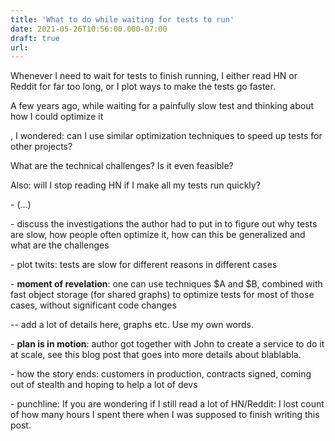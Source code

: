 ```yaml
---
title: 'What to do while waiting for tests to run'
date: 2021-05-26T10:56:00.000-07:00
draft: true
url: 
---
```


Whenever I need to wait for tests to finish running, I either read HN or Reddit for far too long, or I plot ways to make the tests go faster.

A few years ago, while waiting for a painfully slow test and thinking about how I could optimize it

  

  

, I wondered: can I use similar optimization techniques to speed up tests for other projects?

What are the technical challenges? Is it even feasible?

Also: will I stop reading HN if I make all my tests run quickly?

\- (...) 

\- discuss the investigations the author had to put in to figure out why tests are slow, how people often optimize it, how can this be generalized and what are the challenges

\- plot twits: tests are slow for different reasons in different cases

\- **moment of revelation**: one can use techniques $A and $B, combined with fast object storage (for shared graphs) to optimize tests for most of those cases, without significant code changes

\-- add a lot of details here, graphs etc. Use my own words.

\- **plan is in motion**: author got together with John to create a service to do it at scale, see this blog post that goes into more details about blablabla.

\- how the story ends: customers in production, contracts signed, coming out of stealth and hoping to help a lot of devs

\- punchline: If you are wondering if I still read a lot of HN/Reddit: I lost count of how many hours I spent there when I was supposed to finish writing this post.

